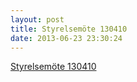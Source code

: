 ```yaml
---
layout: post
title: Styrelsemöte 130410
date: 2013-06-23 23:30:24
---
```


<a href="/assets/2013/06/Styrelsemöte-130410-protokoll.pdf">Styrelsemöte 130410</a>